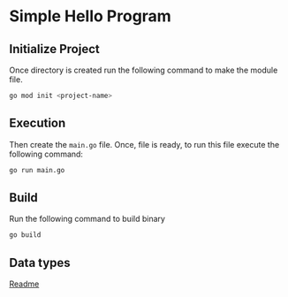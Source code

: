 # Simple Hello Program

## Initialize Project
Once directory is created run the following command to make the module file.

```bash
go mod init <project-name>
```


## Execution
Then create the `main.go` file. Once, file is ready, to run this file execute the following command:

```bash
go run main.go
```

## Build 
Run the following command to build binary
```bash
go build
```

## Data types
[Readme](./docs/dataTypes.md)